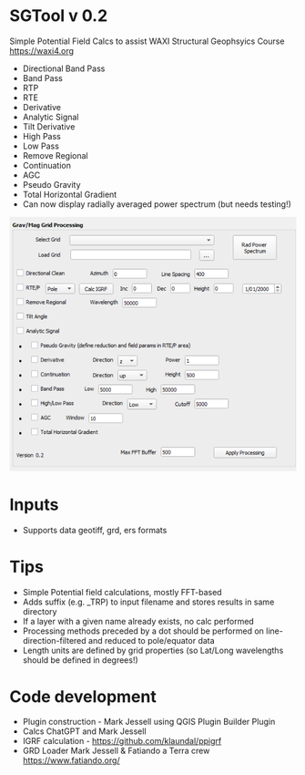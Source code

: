 # SGTool v 0.2
 Simple Potential Field Calcs to assist WAXI Structural Geophsyics Course https://waxi4.org 
    
- Directional Band Pass
- Band Pass   
- RTP
- RTE
- Derivative
- Analytic Signal   
- Tilt Derivative
- High Pass
- Low Pass
- Remove Regional
- Continuation
- AGC
- Pseudo Gravity
- Total Horizontal Gradient
- Can now display radially averaged power spectrum (but needs testing!)
   
![SGTools image](dialog.png)    
   
# Inputs   
- Supports data geotiff, grd, ers formats

# Tips
- Simple Potential field calculations, mostly FFT-based
- Adds suffix (e.g. _TRP) to input filename and stores results in same directory
- If a layer with a given name already exists, no calc performed
- Processing methods preceded by a dot should be performed on line-direction-filtered and reduced to pole/equator data   
- Length units are defined by grid properties (so Lat/Long wavelengths should be defined in degrees!)

# Code development
- Plugin construction - Mark Jessell using QGIS Plugin Builder Plugin    
- Calcs ChatGPT and Mark Jessell
- IGRF calculation - https://github.com/klaundal/ppigrf  
- GRD Loader Mark Jessell & Fatiando a Terra crew https://www.fatiando.org/



